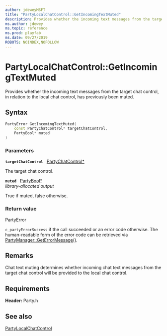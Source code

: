 ```yaml
---
author: jdeweyMSFT
title: "PartyLocalChatControl::GetIncomingTextMuted"
description: Provides whether the incoming text messages from the target chat control, in relation to the local chat control, has previously been muted.
ms.author: jdewey
ms.topic: reference
ms.prod: playfab
ms.date: 09/27/2019
ROBOTS: NOINDEX,NOFOLLOW
---
```


# PartyLocalChatControl::GetIncomingTextMuted  

Provides whether the incoming text messages from the target chat control, in relation to the local chat control, has previously been muted.  

## Syntax  
  
```cpp
PartyError GetIncomingTextMuted(  
    const PartyChatControl* targetChatControl,  
    PartyBool* muted  
)  
```  
  
### Parameters  
  
**`targetChatControl`** &nbsp; [PartyChatControl*](../../PartyChatControl/partychatcontrol.md)  
  
The target chat control.  
  
**`muted`** &nbsp; [PartyBool*](../../../typedefs.md)  
*library-allocated output*  
  
True if muted, false otherwise.  
  
  
### Return value  
PartyError
  
```c_partyErrorSuccess``` if the call succeeded or an error code otherwise. The human-readable form of the error code can be retrieved via [PartyManager::GetErrorMessage()](../../PartyManager/methods/partymanager_geterrormessage.md).
  
## Remarks  
  
Chat text muting determines whether incoming chat text messages from the target chat control will be provided to the local chat control.
  
## Requirements  
  
**Header:** Party.h
  
## See also  
[PartyLocalChatControl](../partylocalchatcontrol.md)  

  
  
